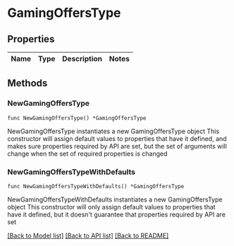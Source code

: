 # GamingOffersType

## Properties

Name | Type | Description | Notes
------------ | ------------- | ------------- | -------------

## Methods

### NewGamingOffersType

`func NewGamingOffersType() *GamingOffersType`

NewGamingOffersType instantiates a new GamingOffersType object
This constructor will assign default values to properties that have it defined,
and makes sure properties required by API are set, but the set of arguments
will change when the set of required properties is changed

### NewGamingOffersTypeWithDefaults

`func NewGamingOffersTypeWithDefaults() *GamingOffersType`

NewGamingOffersTypeWithDefaults instantiates a new GamingOffersType object
This constructor will only assign default values to properties that have it defined,
but it doesn't guarantee that properties required by API are set


[[Back to Model list]](../README.md#documentation-for-models) [[Back to API list]](../README.md#documentation-for-api-endpoints) [[Back to README]](../README.md)


